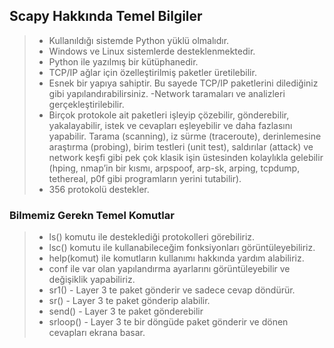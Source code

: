 Scapy Hakkında Temel Bilgiler
-------------
> - Kullanıldığı sistemde Python yüklü olmalıdır.
> - Windows ve Linux sistemlerde desteklenmektedir.
> - Python ile yazılmış bir kütüphanedir.
> - TCP/IP ağlar için özelleştirilmiş paketler üretilebilir.
> - Esnek bir yapıya sahiptir. Bu sayede TCP/IP paketlerini dilediğiniz gibi
yapılandırabilirsiniz.
> -Network taramaları ve analizleri gerçekleştirilebilir.
> - Birçok protokole ait paketleri işleyip çözebilir, gönderebilir, yakalayabilir, istek ve
cevapları eşleyebilir ve daha fazlasını yapabilir. Tarama (scanning), iz sürme
(traceroute), derinlemesine araştırma (probing), birim testleri (unit test), saldırılar
(attack) ve network keşfi gibi pek çok klasik işin üstesinden kolaylıkla gelebilir
(hping, nmap’in bir kısmı, arpspoof, arp-sk, arping, tcpdump, tethereal, p0f gibi
programların yerini tutabilir).
> - 356 protokolü destekler.

### Bilmemiz Gerekn Temel Komutlar

> - ls() komutu ile desteklediği protokolleri görebiliriz.
> - lsc() komutu ile kullanabileceğim fonksiyonları görüntüleyebiliriz.
> - help(komut) ile komutların kullanımı hakkında yardım alabiliriz.
> - conf ile var olan yapılandırma ayarlarını görüntüleyebilir ve değişiklik yapabiliriz.
> - sr1() - Layer 3 te paket gönderir ve sadece cevap döndürür.
> - sr() - Layer 3 te paket gönderip alabilir.
> - send() - Layer 3 te paket gönderebilir
> - srloop() - Layer 3 te bir döngüde paket gönderir ve dönen cevapları ekrana basar.
